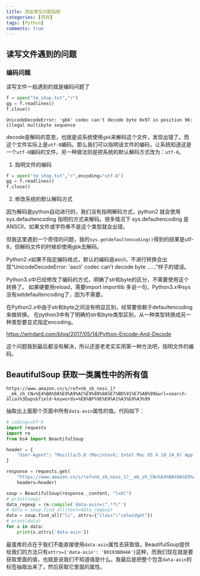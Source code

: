 ```yaml
---
title: 爬虫常见问题指南
categories: [项目]
tags: [Python]
comments: true
---
```


## 读写文件遇到的问题

### 编码问题

读写文件一般遇到的就是编码问题了

```python
f = open("tm_shop.txt","r")
gg = f.readlines()
f.close()
```

```
UnicodeDecodeError: 'gbk' codec can't decode byte 0x97 in position 96: illegal multibyte sequence
```

decode是解码的意思，也就是说系统使用`gbk`来解码这个文件，发现出错了。而这个文件实际上是`utf-8`编码。那么我们可以指明该文件的编码，让系统知道这是一个`utf-8`编码的文件。另一种做法则是把系统的默认解码方式改为：`utf-8`。

1. 指明文件的编码

```python
f = open("tm_shop.txt","r",encoding="utf-8")
gg = f.readlines()
f.close()
```

2. 修改系统的默认解码方式

因为解码是python自动进行的，我们没有指明解码方式，python2 就会使用 sys.defaultencoding 指明的方式来解码。很多情况下 sys.defaultencoding 是 
ANSCII，如果文件或字符串不是这个类型就会出错。

但我这里遇到一个奇怪的问题，我的`sys.getdefaultencoding()`得到的结果是utf-8，但解码文件的时候却使用gbk去解码。

Python2.x如果不指定编码格式，默认的编码是ascii，不进行转换会出现“UnicodeDecodeError: 'ascii' codec can't decode byte ......”样子的错误。

Python3.x中已经修改了编码的方式，明确了str和byte的区分，不需要使用这个转换了。
如果硬要用reload，需要import importlib
多说一句，Python3.x中sys没有setdefaultencoding了，因为不需要。

在Python2.x中由于str和byte之间没有明显区别，经常要依赖于defaultencoding来做转换。
在python3中有了明确的str和byte类型区别，从一种类型转换成另一种类型要显式指定encoding。

https://windard.com/blog/2017/05/14/Python-Encode-And-Decode

这个问题我到最后都没有解决，所以还是老老实实用第一种方法吧，指明文件的编码。

## BeautifulSoup 获取一类属性中的所有值

`https://www.amazon.cn/s/ref=nb_sb_noss_1?__mk_zh_CN=%E4%BA%9A%E9%A9%AC%E9%80%8A%E7%BD%91%E7%AB%99&url=search-alias%3Daps&field-keywords=%E8%BF%9E%E8%A1%A3%E8%A3%99`

抽取出上面那个页面中所有`data-asin`属性的值。代码如下：

```python
# coding=utf-8
import requests
import re
from bs4 import BeautifulSoup

header = {
    "User-Agent": "Mozilla/5.0 (Macintosh; Intel Mac OS X 10_14_0) AppleWebKit/537.36 (KHTML, like Gecko) Chrome/69.0.3497.100 Safari/537.36"
}

response = requests.get(
    "https://www.amazon.cn/s/ref=nb_sb_noss_1?__mk_zh_CN=%E4%BA%9A%E9%A9%AC%E9%80%8A%E7%BD%91%E7%AB%99&url=search-alias%3Daps&field-keywords=%E8%BF%9E%E8%A1%A3%E8%A3%99",
    headers=header)

soup = BeautifulSoup(response._content, "lxml")
# print(soup)
data_regexp = re.compile('data-asin=\".*?\"')
# data = soup.find_all(text=data_regexp)
data = soup.find_all("li", attrs={"class":"celwidget"})
# print(data)
for x in data:
    print(x.attrs['data-asin'])
```

最蛋疼的点在于我们不能直接使用`data-asin`属性去获取值，BeautifulSoup提供给我们的方法只有`attrs={'data-asin': 'B0193B0H4A'}`这种，而我们现在就是要获取里面的值，也就是说我们不知道值是什么。我最后是把整个包含`data-asin`的标签抽取出来了，然后获取它里面的属性。